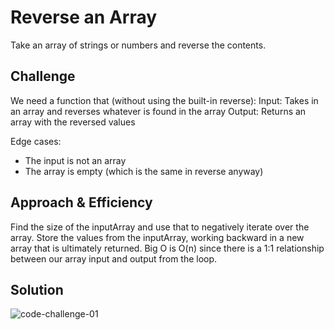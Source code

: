 # Reverse an Array

Take an array of strings or numbers and reverse the contents.

## Challenge

We need a function that (without using the built-in reverse):
Input: Takes in an array and reverses whatever is found in the array
Output: Returns an array with the reversed values

Edge cases:
 - The input is not an array
 - The array is empty (which is the same in reverse anyway)  

## Approach & Efficiency

Find the size of the inputArray and use that to negatively iterate over the array.
Store the values from the inputArray, working backward in a new array that is ultimately returned.
Big O is O(n) since there is a 1:1 relationship between our array input and output from the loop.

## Solution

![code-challenge-01](https://user-images.githubusercontent.com/68620962/101422168-e4411b80-38aa-11eb-96ee-90bdd8a0f95f.png)